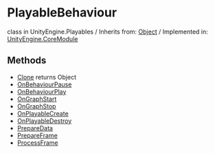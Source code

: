 # PlayableBehaviour
class in UnityEngine.Playables
 / Inherits from: <a href="https://docs.unity3d.com/6000.1/Documentation/ScriptReference/Object.html">Object</a> / Implemented in: <a href="https://docs.unity3d.com/6000.1/Documentation/ScriptReference/UnityEngine.CoreModule.html">UnityEngine.CoreModule</a>

## Methods
- <a href="https://docs.unity3d.com/6000.1/Documentation/ScriptReference/PlayableBehaviour.Clone.html">Clone</a> returns Object
- <a href="https://docs.unity3d.com/6000.1/Documentation/ScriptReference/PlayableBehaviour.OnBehaviourPause.html">OnBehaviourPause</a>
- <a href="https://docs.unity3d.com/6000.1/Documentation/ScriptReference/PlayableBehaviour.OnBehaviourPlay.html">OnBehaviourPlay</a>
- <a href="https://docs.unity3d.com/6000.1/Documentation/ScriptReference/PlayableBehaviour.OnGraphStart.html">OnGraphStart</a>
- <a href="https://docs.unity3d.com/6000.1/Documentation/ScriptReference/PlayableBehaviour.OnGraphStop.html">OnGraphStop</a>
- <a href="https://docs.unity3d.com/6000.1/Documentation/ScriptReference/PlayableBehaviour.OnPlayableCreate.html">OnPlayableCreate</a>
- <a href="https://docs.unity3d.com/6000.1/Documentation/ScriptReference/PlayableBehaviour.OnPlayableDestroy.html">OnPlayableDestroy</a>
- <a href="https://docs.unity3d.com/6000.1/Documentation/ScriptReference/PlayableBehaviour.PrepareData.html">PrepareData</a>
- <a href="https://docs.unity3d.com/6000.1/Documentation/ScriptReference/PlayableBehaviour.PrepareFrame.html">PrepareFrame</a>
- <a href="https://docs.unity3d.com/6000.1/Documentation/ScriptReference/PlayableBehaviour.ProcessFrame.html">ProcessFrame</a>
